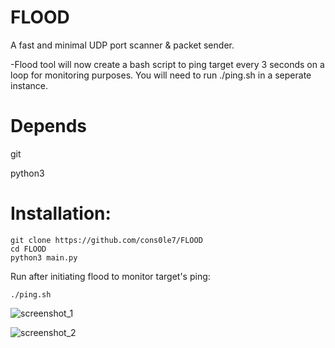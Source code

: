# FLOOD
A fast and minimal UDP port scanner & packet sender. 

-Flood tool will now create a bash script to ping target every 3 seconds on a loop for monitoring purposes. You will need to run ./ping.sh in a seperate instance.

# Depends 
git 

python3

# Installation: 

``` 
git clone https://github.com/cons0le7/FLOOD 
cd FLOOD
python3 main.py 
``` 
Run after initiating flood to monitor target's ping: 
```
./ping.sh
```

![screenshot_1](https://github.com/user-attachments/assets/0b886da2-5d0a-42e2-9ba2-c9c87a6b2dc1)

![screenshot_2](https://github.com/user-attachments/assets/9d49e5c0-a23b-468a-bad7-0243e83e390f)

